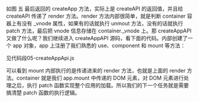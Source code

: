 如图 五
最后返回的 createApp 方法，实际上是 createAPI 的返回值，并且给 createAPI 传递了 render 方法。render 方法内部很简单，就是判断 container 容器上有没有 _vnode 属性，如果有的话就执行 unmout 方法，没有的话就执行 patch 方法，最后把 vnode 信息存储在 container._vnode 上。那 createAppAPI 又做了什么呢？我们继续进入 createAppAPI 源码，看下面的代码。内部创建了一个 app 对象，app 上注册了我们熟悉的 use、component 和 mount 等方法：

见代码段05-createAppApi.js

可以看到 mount 内部执行的是传递进来的 render 方法，也就是上面的 render 方法。container 就是我们 app.mount 中传递的 DOM 元素，对 DOM 元素进行处理之后，执行 patch 函数实现整个应用的加载。所以我们的下一个任务就是需要搞清楚 patch 函数的执行逻辑。